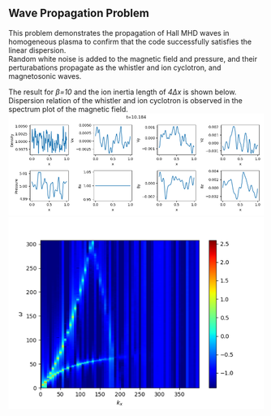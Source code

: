## Wave Propagation Problem
This problem demonstrates the propagation of Hall MHD waves in homogeneous plasma to confirm that the code successfully satisfies the linear dispersion.<br>
Random white noise is added to the magnetic field and pressure, and their perturabations propagate as the whistler and ion cyclotron,  and magnetosonic waves.

The result for *&beta;=10* and the ion inertia length of *4&Delta;x* is shown below.<br>
Dispersion relation of the whistler and ion cyclotron is observed in the spectrum plot of the magnetic field.
![Wave profile for beta=10](../../imgs/h-wave/wave_b1e+1.png)
![Spectrum of by for beta=10](../../imgs/h-wave/wk_by_b1e+1.png)
